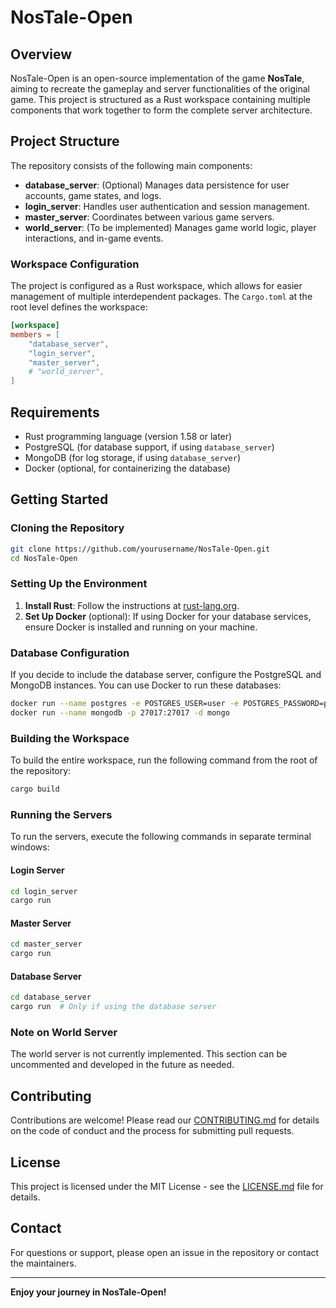 # NosTale-Open

## Overview

NosTale-Open is an open-source implementation of the game **NosTale**, aiming to recreate the gameplay and server functionalities of the original game. This project is structured as a Rust workspace containing multiple components that work together to form the complete server architecture.

## Project Structure

The repository consists of the following main components:

- **database_server**: (Optional) Manages data persistence for user accounts, game states, and logs.
- **login_server**: Handles user authentication and session management.
- **master_server**: Coordinates between various game servers.
- **world_server**: (To be implemented) Manages game world logic, player interactions, and in-game events.

### Workspace Configuration

The project is configured as a Rust workspace, which allows for easier management of multiple interdependent packages. The `Cargo.toml` at the root level defines the workspace:

```toml
[workspace]
members = [
    "database_server",
    "login_server",
    "master_server",
    # "world_server",
]
```

## Requirements

- Rust programming language (version 1.58 or later)
- PostgreSQL (for database support, if using `database_server`)
- MongoDB (for log storage, if using `database_server`)
- Docker (optional, for containerizing the database)

## Getting Started

### Cloning the Repository

```bash
git clone https://github.com/yourusername/NosTale-Open.git
cd NosTale-Open
```

### Setting Up the Environment

1. **Install Rust**: Follow the instructions at [rust-lang.org](https://www.rust-lang.org/tools/install).
2. **Set Up Docker** (optional): If using Docker for your database services, ensure Docker is installed and running on your machine.

### Database Configuration

If you decide to include the database server, configure the PostgreSQL and MongoDB instances. You can use Docker to run these databases:

```bash
docker run --name postgres -e POSTGRES_USER=user -e POSTGRES_PASSWORD=password -p 5432:5432 -d postgres
docker run --name mongodb -p 27017:27017 -d mongo
```

### Building the Workspace

To build the entire workspace, run the following command from the root of the repository:

```bash
cargo build
```

### Running the Servers

To run the servers, execute the following commands in separate terminal windows:

#### Login Server

```bash
cd login_server
cargo run
```

#### Master Server

```bash
cd master_server
cargo run
```

#### Database Server

```bash
cd database_server
cargo run  # Only if using the database server
```

### Note on World Server

The world server is not currently implemented. This section can be uncommented and developed in the future as needed.

## Contributing

Contributions are welcome! Please read our [CONTRIBUTING.md](CONTRIBUTING.md) for details on the code of conduct and the process for submitting pull requests.

## License

This project is licensed under the MIT License - see the [LICENSE.md](LICENSE.md) file for details.

## Contact

For questions or support, please open an issue in the repository or contact the maintainers.

---

**Enjoy your journey in NosTale-Open!**
